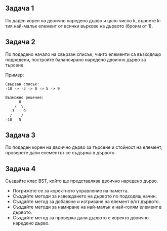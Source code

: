 ## Задача 1
По даден корен на двоично наредено дърво и цяло число k, върнете k-тия най-малък елемент от всички върхове на дървото (броим от 1).

## Задача 2
По подадено начало на свързан списък, чиито елементи са възходящо подредени, постройте балансирано наредено двоично дърво за търсене.

Пример:
```
Свързан списък:
-10 -> -3 -> 0 -> 5 -> 9
      
Възможно решение:
      0
    /  \
  -3    9
  /    /
-10   5
```

## Задача 3
По подаден корен на двоично дърво за търсене и стойност на елемент, проверете дали елементът се съдържа в дървото.

## Задача 4
Създайте клас BST, който ще представлява двоично наредено дърво. 
- Погрижете се за коректното управление на паметта.
- Създайте методи за извеждането на дървото по подходящ начин.
- Създайте метод за добавяне и изтриване на елемент в/от дървото.
- Създайте методи за намиране на най-малък и най-голям елемент в дървото.
- Създайте метод за проверка дали дървото е коректо двоично наредено дърво.
